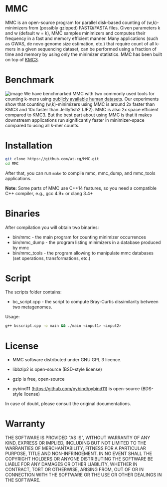 MMC
=
MMC is an open-source program for parallel disk-based counting of (w,k)-minimizers from (possibly gzipped) FASTQ/FASTA files. Given parameters k and w (default w = k), MMC samples minimizers and computes their frequency in a fast and memory efficient manner. Many applications (such as GWAS, de novo genome size estimation, etc.) that require count of all k-mers in a given sequencing dataset, can be performed using a fraction of time and memory by using only the minimizer statistics. MMC has been built on top of [KMC3](https://github.com/refresh-bio/KMC).

Benchmark
=
![image](https://user-images.githubusercontent.com/40889593/141755297-d2ff9e99-7d01-4c3c-9541-fbd316e2168c.png)
We have benchmarked MMC with two commonly used tools for counting k-mers using [publicly available human datasets](https://www.ncbi.nlm.nih.gov/sra/?term=SRR3189742). Our experiments show that counting (w,k)-minimizers using MMC is around 2x faster than KMC3 and 10x faster than Jelllyfish2 (JF2). MMC is also 2x space efficient compared to KMC3. But the best part about using MMC is that it makes downstream applications run significantly faster in minimizer-space compared to using all k-mer counts.

Installation
=
```sh
git clone https://github.com/at-cg/MMC.git
cd MMC
```
After that, you can run ```make``` to compile mmc, mmc_dump, and mmc_tools applications.

**Note:** Some parts of MMC use C++14 features, so you need a compatible C++ compiler, e.g., gcc 4.9+ or clang 3.4+

Binaries
=
After compilation you will obtain two binaries:
* bin/mmc - the main program for counting minimizer occurrences
* bin/mmc_dump - the program listing minimizers in a database produced by mmc
* bin/mmc_tools - the program allowing to manipulate mmc databases (set operations, transformations, etc.)

Script
=
The scripts folder contains:
* bc_script.cpp - the script to compute Bray-Curtis dissimilarity between two metagenomes.

Usage: 
```sh
g++ bcscript.cpp -o main && ./main <input1> <input2>
```


License
=
* MMC software distributed under GNU GPL 3 licence.

* libbzip2 is open-source (BSD-style license)

* gzip is free, open-source

* pybind11 (https://github.com/pybind/pybind11) is open-source (BDS-style license)

In case of doubt, please consult the original documentations.



Warranty
=
THE SOFTWARE IS PROVIDED "AS IS", WITHOUT WARRANTY OF ANY KIND, EXPRESS OR IMPLIED,
INCLUDING BUT NOT LIMITED TO THE WARRANTIES OF MERCHANTABILITY, FITNESS FOR A PARTICULAR PURPOSE,
TITLE AND NON-INFRINGEMENT. IN NO EVENT SHALL THE COPYRIGHT HOLDERS OR ANYONE DISTRIBUTING
THE SOFTWARE BE LIABLE FOR ANY DAMAGES OR OTHER LIABILITY, WHETHER IN CONTRACT, TORT OR OTHERWISE,
ARISING FROM, OUT OF OR IN CONNECTION WITH THE SOFTWARE OR THE USE OR OTHER DEALINGS IN THE SOFTWARE.


